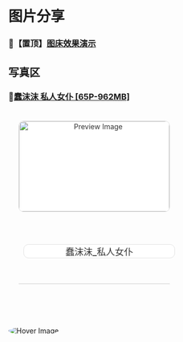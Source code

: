 # 图片分享

### 📌【置顶】[图床效果演示](/2024/img/)

<style>         /* 矩形框整体样式 */         .video-card {             display: inline-block;             width: 300px;             border: 1px solid #e3e3e3;             border-radius: 10px;             overflow: hidden;             text-align: center;             transition: box-shadow 0.3s ease;             margin: 20px;             text-decoration: none;             color: #333;             background-color: #fff;         }         /* 鼠标悬停时的矩形框阴影效果 */         .video-card:hover {             box-shadow: 0 10px 20px rgba(0, 0, 0, 0.2);         }         /* 图片样式和悬浮效果 */         .video-card img {             width: 100%;             height: 180px;             object-fit: cover;             border-radius: 10px 10px 0 0;             transition: transform 0.3s ease, box-shadow 0.3s ease;         }         /* 图片悬停时的轻微上浮和阴影效果 */         .video-card img:hover {             transform: scale(1.05);             box-shadow: 0 10px 20px rgba(0, 0, 0, 0.2);         }         /* 标题样式 */         .video-card-title {             padding: 10px;             font-size: 18px;             font-weight: 500;             transition: color 0.3s ease;         }         /* 标题悬停时颜色变化 */         .video-card-title:hover {             color: #0073e6;         }     </style>

## 写真区

### 🎨[蠢沫沫 私人女仆 [65P-962MB]](/2024/img/蠢沫沫_私人女仆)

<a href="https://example.com" class="video-card"><img src="https://im.wegal.eu.org/file/1728406343515_DSC00585.jpg" alt="Preview Image">                  <div class="video-card-title">蠢沫沫_私人女仆</div>     </a>

<img src="https://im.wegal.eu.org/file/1728406343515_DSC00585.jpg" alt="Hover Image" style="border-radius: 50%; transition: transform 0.3s ease, box-shadow 0.3s ease; margin: 50px 0; " onmouseover="this.style.transform='scale(1.05)'; this.style.boxShadow='0 10px 20px rgba(0,0,0,0.2)';" onmouseout="this.style.transform='scale(1)'; this.style.boxShadow='none';">

